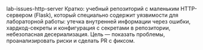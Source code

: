 lab-issues-http-server
Кратко: учебный репозиторий с маленьким HTTP-сервером (Flask), который специально содержит уязвимости для лабораторной работы: утечка внутренней информации через ошибки, хардкод-секреты и конфигурация с секретами в репозитории, небезопасная десериализация. Цель — показать проблемы, проанализировать риски и сделать PR с фиксом.